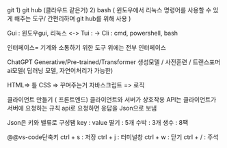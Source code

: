 git   	1) git hub (클라우드 같은거)
	2) bash ( 윈도우에서 리눅스 명령어를 사용할 수 있게 해주는 도구/ 간편리하며 git hub를 위해 사용 )


Gui : 윈도우gui, 리눅스
<->
Tui :
->
Cli : cmd, powershell, bash

인터페이스= 기계와 소통하기 위한 도구
위에는 전부 인터페이스

ChatGPT
Generative/Pre-trained/Transformer
생성모델  / 사전훈련  / 트랜스포머ai모델( 딥러닝 모델, 자연어처리가 가능한)

HTML=> 틀
CSS => 꾸며주는거
자바스크립트 => 로직

클라이언트 만들기 ( 프론트엔드)
클라이언트와 서버가 상호작용
API는 클라이언트가 서버에 요청하는 규칙
api로 요청하면 응답을 Json으로 보냄

Json은 키와 밸류로 구성됌
key : value
딸기 : 5개
수박 : 3개
생수 : 8팩

@@vs-code단축키
ctrl + s : 저장
ctrl + j : 터미널창
ctrl + w : 닫기
ctrl + / : 주석

